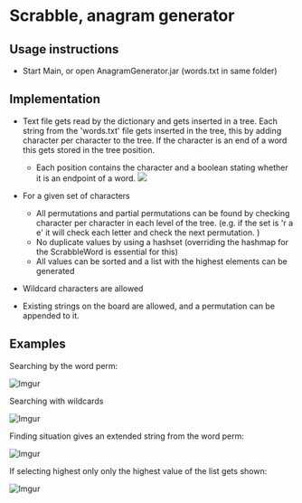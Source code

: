 # Scrabble, anagram generator
## Usage instructions
* Start Main, or open AnagramGenerator.jar (words.txt in same folder)

## Implementation

* Text file gets read by the dictionary and gets inserted in a tree. 
Each string from the 'words.txt' file gets inserted in the tree, this by adding character per character to the tree.
If the character is an end of a word this gets stored in the tree position.
  * Each position contains the character and a boolean stating whether it is an endpoint of a word.
    ![](http://courses.teresco.org/cs211_f09/labs/lexicon/trie3.jpg)

  
* For a given set of characters 
  * All permutations and partial permutations can be found by checking character per character in each level of the tree.
  (e.g. if the set is 'r a e' it will check each letter and check the next permutation. )
  * No duplicate values by using a hashset (overriding the hashmap for the ScrabbleWord is essential for this)
  * All values can be sorted and a list with the highest elements can be generated

* Wildcard characters are allowed

* Existing strings on the board are allowed, and a permutation can be appended to it.

## Examples

Searching by the word perm:

![Imgur](http://i.imgur.com/Ow7oZCQ.png)

Searching with wildcards

![Imgur](http://i.imgur.com/ude2XX1.png)

Finding situation gives an extended string from the word perm:

![Imgur](http://i.imgur.com/z9eNDxP.png)

If selecting highest only only the highest value of the list gets shown:

![Imgur](http://i.imgur.com/jKbFixw.png)
